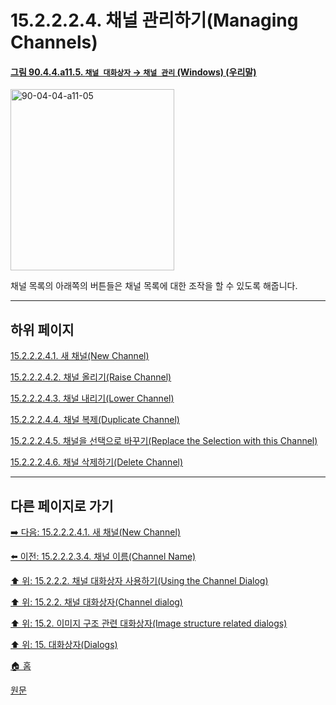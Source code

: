 # 15.2.2.2.4. 채널 관리하기(Managing Channels)

<a id="90-04-04-a11-05"></a>

#### [그림 90.4.4.a11.5. `채널 대화상자` → `채널 관리` (Windows) (우리말)](./90-04-04-channels.md#90-04-04-a11-05)
<img width="262" height="290" alt="90-04-04-a11-05" src="https://github.com/wonder13662/gimp/assets/15767104/3147a623-c3e3-492c-bcd9-7ffbe8290d82" />

채널 목록의 아래쪽의 버튼들은 채널 목록에 대한 조작을 할 수 있도록 해줍니다.

***

## 하위 페이지

[15.2.2.2.4.1. 새 채널(New Channel)](./15-02-02-02-04-01-new_channel.md)

[15.2.2.2.4.2. 채널 올리기(Raise Channel)](./15-02-02-02-04-02-raise_channel.md)

[15.2.2.2.4.3. 채널 내리기(Lower Channel)](./15-02-02-02-04-03-lower_channel.md)

[15.2.2.2.4.4. 채널 복제(Duplicate Channel)](./15-02-02-02-04-04-duplicate_channel.md)

[15.2.2.2.4.5. 채널을 선택으로 바꾸기(Replace the Selection with this Channel)](./15-02-02-02-04-05-replace_the_selection_with_this_channel.md)

[15.2.2.2.4.6. 채널 삭제하기(Delete Channel)](./15-02-02-02-04-06-delete_channel.md)

***

## 다른 페이지로 가기

[➡️ 다음: 15.2.2.2.4.1. 새 채널(New Channel)](./15-02-02-02-04-01-new_channel.md)

[⬅️ 이전: 15.2.2.2.3.4. 채널 이름(Channel Name)](./15-02-02-02-03-04-channel_name.md)

[⬆️ 위: 15.2.2.2. 채널 대화상자 사용하기(Using the Channel Dialog)](./15-02-02-02-00-using_the_channel_dialog.md)

[⬆️ 위: 15.2.2. 채널 대화상자(Channel dialog)](./15-02-02-00-channel_dialog.md)

[⬆️ 위: 15.2. 이미지 구조 관련 대화상자(Image structure related dialogs)](./15-02-00-image-structure-related-dialogs.md)

[⬆️ 위: 15. 대화상자(Dialogs)](./15-00-dialogs.md)

[🏠 홈](./00-home.md)

[원문](https://docs.gimp.org/2.10/ko/gimp-channel-dialog.html#gimp-channel-dialog-using-managing)
